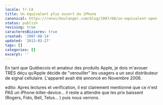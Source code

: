 ```yaml
---
locale: fr-CA
title: Un équivalent plus ouvert du iPhone
canonical: https://renoirboulanger.com/blog/2007/08/un-equivalent-open-du-iphone/
status: publish
revising: true
caracteresBizzares: true
created: '2007-08-14'
updated: '2013-03-27'
tags: []
categories: []
excerpt: ''
---
```


En tant que Québecois et amateur des produits Apple, je dois m'avouer TRÈS déçu qu’Apple décide de "verouiller" les usagers a un seul distributeur de signal cellulaire. L'appareil avait été annoncé en Novembre 2006.

<!--#TODO-inline-edit-->

edito: Apres lectures et verification, il est clairement mentionné que ce n'est PAS un iPhone-killer-device... il reste a attendre que les prix baissent (Rogers, Fido, Bell, Telus... ) puis nous verrons.
